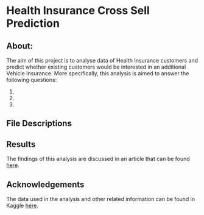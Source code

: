 # Health Insurance Cross Sell Prediction
## About:
The aim of this project is to analyse data of Health Insurance customers and predict whether existing customers would be interested in an additional Vehicle Insurance. More specifically, this analysis is aimed to answer the following questions:

1. 
2.
3.

## File Descriptions


## Results
The findings of this analysis are discussed in an article that can be found [here]().

## Acknowledgements 
The data used in the analysis and other related information can be found in Kaggle [here](https://www.kaggle.com/anmolkumar/health-insurance-cross-sell-prediction).


